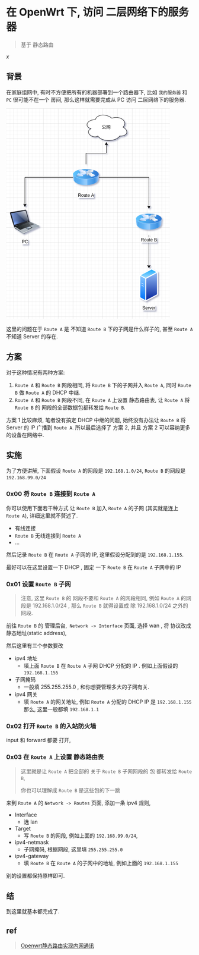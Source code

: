 
# 在 OpenWrt 下, 访问 二层网络下的服务器

> 基于 静态路由 

$x$

## 背景

在家庭组网中, 有时不方便把所有的机器部署到一个路由器下, 比如 `我的服务器` 和 `PC` 很可能不在一个 房间, 那么这样就需要完成从 PC 访问  二层网络下的服务器.

![openwrt-home-networking-0](https://raw.githubusercontent.com/Kuri-su/KBlog/master/assets/gists/openwrt-home-networking-0.png)

这里的问题在于 `Route A` 是 不知道 `Route B` 下的子网是什么样子的, 甚至 `Route A` 不知道 Server 的存在. 

## 方案
对于这种情况有两种方案:
1. `Route A` 和 `Route B` 网段相同, 将 `Route B` 下的子网并入 `Route A`, 同时 `Route B` 做 `Route A` 的 DHCP 中继.
2. `Route A` 和 `Route B` 网段不同, 在 `Route A` 上设置 静态路由表, 让 `Route A` 将 `Route B` 的 网段的全部数据包都转发给 `Route B`.

方案 1 比较麻烦, 笔者没有搞定 DHCP 中继的问题, 始终没有办法让 `Route B` 将 Server 的 IP 广播到 `Route A`. 所以最后选择了 方案 2, 并且 方案 2 可以容纳更多的设备在网络中.

## 实施

为了方便讲解, 下面假设 `Route A` 的网段是 `192.168.1.0/24`, `Route B` 的网段是 `192.168.99.0/24`

### 0x00 将 `Route B` 连接到 `Route A`

你可以使用下面若干种方式 让 `Route B` 加入 `Route A` 的子网 (其实就是连上 `Route A`), 详细这里就不赘述了.
* 有线连接 
* `Route B`  无线连接到 `Route A`
* ...

然后记录 `Route B` 在 `Route A` 子网的 IP, 这里假设分配到的是 `192.168.1.155`.

最好可以在这里设置一下 DHCP , 固定 一下 `Route B` 在 `Route A` 子网中的 IP

### 0x01 设置 `Route B` 子网

> 注意, 这里 `Route B` 的 网段不要和 `Route A` 的网段相同, 例如 `Route A` 的网段是 192.168.1.0/24 , 那么 `Route B` 就得设置成 除 192.168.1.0/24  之外的网段.

前往 `Route B` 的 管理后台,` Network -> Interface` 页面, 选择 wan , 将 协议改成 静态地址(static address), 

然后这里有三个参数要改
* ipv4 地址
  * 填上面 `Route B` 在 `Route A` 子网 DHCP 分配的 IP . 例如上面假设的 `192.168.1.155`
* 子网掩码
  * 一般填 255.255.255.0 , 和你想要管理多大的子网有关.
* ipv4 网关
  * 填 `Route A` 的网关地址, 例如 `Route A` 分配的 DHCP IP 是 `192.168.1.155` 那么, 这里一般都填 `192.168.1.1`

### 0x02 打开 `Route B` 的入站防火墙

input 和 forward 都要 打开, 

### 0x03 在 `Route A` 上设置 静态路由表

> 这里就是让 `Route A` 把全部的 关于 `Route B` 子网网段的 包 都转发给 `Route B`, 
>
> 你也可以理解成 `Route B` 是这些包的下一跳

来到 `Route A` 的 `Network -> Routes` 页面, 添加一条 ipv4 规则, 

* Interface 
  * 选 lan
* Target 
  * 写 `Route B` 的网段, 例如上面的 `192.168.99.0/24`, 
* ipv4-netmask
  * 子网掩码, 根据网段, 这里填 `255.255.255.0`
* ipv4-gateway
  * 填 `Route B` 在 `Route A` 的子网中的地址, 例如上面的 `192.168.1.155`

别的设置都保持原样即可.

## 结

到这里就基本都完成了.

## ref

> [Openwrt静态路由实现内网通讯](https://blog.csdn.net/wgl307293845/article/details/90548290)